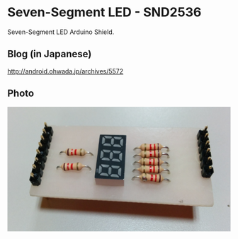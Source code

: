 Seven-Segment LED - SND2536
===============
Seven-Segment LED Arduino Shield.

## Blog (in Japanese)
http://android.ohwada.jp/archives/5572

## Photo
![photo](https://raw.githubusercontent.com/ohwada/ArduinoShield/master/7seg_snd2536/docs/pcb.png)
